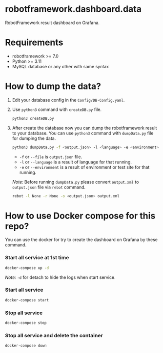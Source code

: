 # robotframework.dashboard.data
RobotFramework result dashboard on Grafana.

# Requirements
- robotframework >= 7.0
- Python >= 3.11
- MySQL database or any other with same syntax

# How to dump the data?
 1. Edit your database config in the `Config/DB-Config.yaml`.
 2. Use `python3` command with `createDB.py` file.
    ```bash
    python3 createDB.py
    ```
 3. After create the database now you can dump the robotframework result to your database. You can use `python3` command with `dumpData.py` file for dumping the data.
    ```bash
    python3 dumpData.py -f <output.json> -l <language> -e <environment>
    ```
    - `-f` or `--file` is `output.json` file.
    - `-l` or `--language` is a result of language for that running.
    - `-e` or `--environment` is a result of environment or test site for that running.

    *Note:* Before running `dumpData.py` please convert `output.xml` to `output.json` file via `rebot` command.
    ```bash
    rebot -l None -r None -o <output.json> output.xml
    ```
# How to use Docker compose for this repo?
You can use the docker for try to create the dashboard on Grafana by these command.
### Start all service at 1st time
```bash
docker-compose up -d
```
*Note:* `-d` for detach to hide the logs when start service.
### Start all service
```bash
docker-compose start
```
### Stop all service
```bash
docker-compose stop
```
### Stop all service and delete the container
```bash
docker-compose down
```